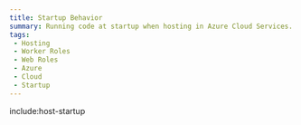 ```yaml
---
title: Startup Behavior
summary: Running code at startup when hosting in Azure Cloud Services.
tags:
 - Hosting
 - Worker Roles
 - Web Roles
 - Azure
 - Cloud
 - Startup
---
```


include:host-startup
